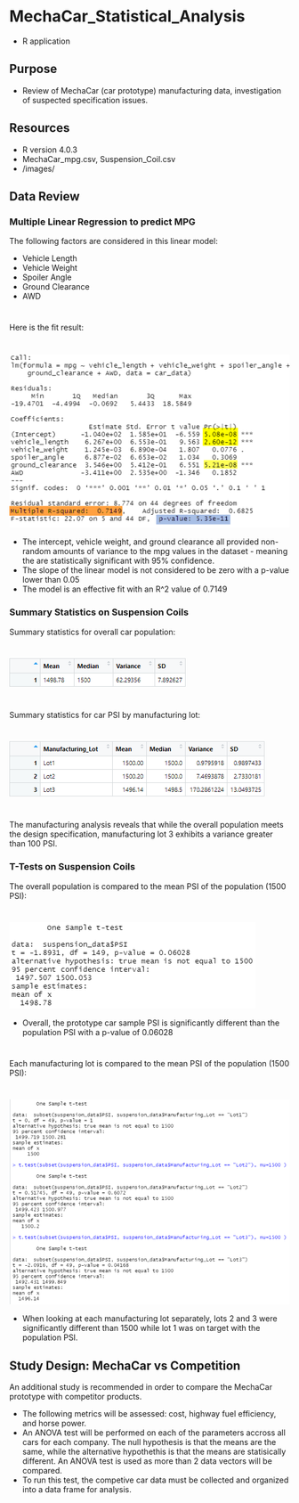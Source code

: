 # MechaCar_Statistical_Analysis
- R application

## Purpose 
- Review of MechaCar (car prototype) manufacturing data, investigation of suspected specification issues.

##  Resources
- R version 4.0.3
- MechaCar_mpg.csv, Suspension_Coil.csv
- /images/

##  Data Review

### Multiple Linear Regression to predict MPG
The following factors are considered in this linear model:
- Vehicle Length
- Vehicle Weight
- Spoiler Angle
- Ground Clearance
- AWD
#
Here is the fit result:
#
![Linear Regression](https://github.com/zborglin/MechaCar_Statistical_Analysis/blob/main/images/Linear_Model.png)
- The intercept, vehicle weight, and ground clearance all provided non-random amounts of variance to the mpg values in the dataset - meaning the are statistically significant with 95% confidence.
- The slope of the linear model is not considered to be zero with a p-value lower than 0.05
- The model is an effective fit with an R^2 value of 0.7149

### Summary Statistics on Suspension Coils
Summary statistics for overall car population:
#
![Overall Summary](https://github.com/zborglin/MechaCar_Statistical_Analysis/blob/main/images/Suspension_Total_Stats.png)
#
Summary statistics for car PSI by manufacturing lot:
#
![Overall Summary](https://github.com/zborglin/MechaCar_Statistical_Analysis/blob/main/images/Lot_summary_PSI.png)
#
The manufacturing analysis reveals that while the overall population meets the design specification, manufacturing lot 3 exhibits a variance greater than 100 PSI. 

### T-Tests on Suspension Coils
The overall population is compared to the mean PSI of the population (1500 PSI):
#
![Overall Summary](https://github.com/zborglin/MechaCar_Statistical_Analysis/blob/main/images/t_test_total.png)
- Overall, the prototype car sample PSI is significantly different than the population PSI with a p-value of 0.06028
#
Each manufacturing lot is compared to the mean PSI of the population (1500 PSI):
#
![Overall Summary](https://github.com/zborglin/MechaCar_Statistical_Analysis/blob/main/images/t_test_by_lot.png)
- When looking at each manufacturing lot separately, lots 2 and 3 were significantly different than 1500 while lot 1 was on target with the population PSI.

## Study Design: MechaCar vs Competition
An additional study is recommended in order to compare the MechaCar prototype with competitor products. 
- The following metrics will be assessed: cost, highway fuel efficiency, and horse power.
- An ANOVA test will be performed on each of the parameters accross all cars for each company. The null hypothesis is that the means are the same, while the alternative hypothethis is that the means are statisically different. An ANOVA test is used as more than 2 data vectors will be compared.
- To run this test, the competive car data must be collected and organized into a data frame for analysis. 

